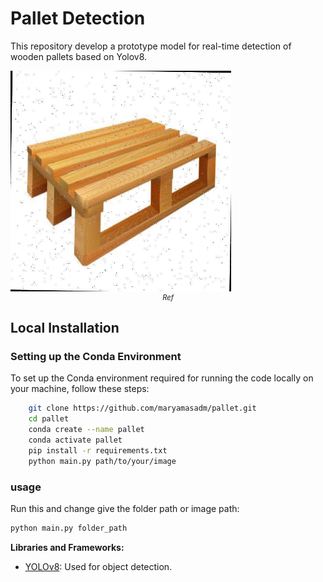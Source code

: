 # Pallet Detection

This repository develop a prototype model for real-time detection of wooden pallets based on Yolov8.


<img src="/image.jpg" alt="wooden pallet" width="70%">
<div style="text-align:center;font-style:italic;font-size:80%">Ref</div>


## Local Installation

### Setting up the Conda Environment

To set up the Conda environment required for running the code locally on your machine, follow these steps:

```bash
    git clone https://github.com/maryamasadm/pallet.git
    cd pallet
    conda create --name pallet
    conda activate pallet
    pip install -r requirements.txt
    python main.py path/to/your/image

```
### usage

Run this and change give the folder path or image path:

```bash
python main.py folder_path

```


**Libraries and Frameworks:**

- [YOLOv8](https://docs.ultralytics.com/): Used for object detection.


